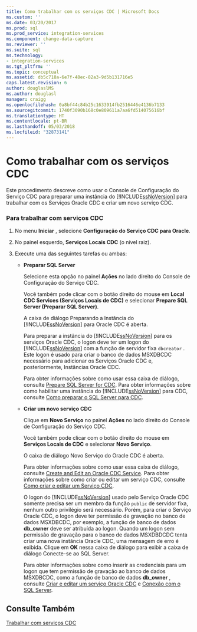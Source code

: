 ```yaml
---
title: Como trabalhar com os serviços CDC | Microsoft Docs
ms.custom: ''
ms.date: 03/20/2017
ms.prod: sql
ms.prod_service: integration-services
ms.component: change-data-capture
ms.reviewer: ''
ms.suite: sql
ms.technology:
- integration-services
ms.tgt_pltfrm: ''
ms.topic: conceptual
ms.assetid: db5c718a-6e7f-48ec-82a3-9d5b131716e5
caps.latest.revision: 6
author: douglaslMS
ms.author: douglasl
manager: craigg
ms.openlocfilehash: 0a8bf44c84b25c1633914fb2516446e4136b7133
ms.sourcegitcommit: 1740f3090b168c0e809611a7aa6fd514075616bf
ms.translationtype: HT
ms.contentlocale: pt-BR
ms.lasthandoff: 05/03/2018
ms.locfileid: "32873141"
---
```

# <a name="how-to-work-with-cdc-services"></a>Como trabalhar com os serviços CDC
  Este procedimento descreve como usar o Console de Configuração do Serviço CDC para preparar uma instância do [!INCLUDE[ssNoVersion](../../includes/ssnoversion-md.md)] para trabalhar com os Serviços Oracle CDC e criar um novo serviço CDC.  
  
### <a name="to-work-with-cdc-services"></a>Para trabalhar com serviços CDC  
  
1.  No menu **Iniciar** , selecione **Configuração do Serviço CDC para Oracle**.  
  
2.  No painel esquerdo, **Serviços Locais CDC** (o nível raiz).  
  
3.  Execute uma das seguintes tarefas ou ambas:  
  
    -   **Preparar SQL Server**  
  
         Selecione esta opção no painel **Ações** no lado direito do Console de Configuração do Serviço CDC.  
  
         Você também pode clicar com o botão direito do mouse em **Local CDC Services (Serviços Locais de CDC)** e selecionar **Prepare SQL Server (Preparar SQL Server)**.  
  
         A caixa de diálogo Preparando a Instância do [!INCLUDE[ssNoVersion](../../includes/ssnoversion-md.md)] para Oracle CDC é aberta.  
  
         Para preparar a instância do [!INCLUDE[ssNoVersion](../../includes/ssnoversion-md.md)] para os serviços Oracle CDC, o logon deve ter um logon do [!INCLUDE[ssNoVersion](../../includes/ssnoversion-md.md)] com a função de servidor fixa `dbcreator` . Este logon é usado para criar o banco de dados MSXDBCDC necessário para adicionar os Serviços Oracle CDC e, posteriormente, Instâncias Oracle CDC.  
  
         Para obter informações sobre como usar essa caixa de diálogo, consulte [Prepare SQL Server for CDC](../../integration-services/change-data-capture/prepare-sql-server-for-cdc.md). Para obter informações sobre como habilitar uma instância do [!INCLUDE[ssNoVersion](../../includes/ssnoversion-md.md)] para CDC, consulte [Como preparar o SQL Server para CDC](../../integration-services/change-data-capture/how-to-prepare-sql-server-for-cdc.md).  
  
    -   **Criar um novo serviço CDC**  
  
         Clique em **Novo Serviço** no painel **Ações** no lado direito do Console de Configuração do Serviço CDC.  
  
         Você também pode clicar com o botão direito do mouse em **Serviços Locais de CDC** e selecionar **Novo Serviço**.  
  
         O caixa de diálogo Novo Serviço do Oracle CDC é aberta.  
  
         Para obter informações sobre como usar essa caixa de diálogo, consulte [Create and Edit an Oracle CDC Service](../../integration-services/change-data-capture/create-and-edit-an-oracle-cdc-service.md). Para obter informações sobre como criar ou editar um serviço CDC, consulte [Como criar e editar um Serviço CDC](../../integration-services/change-data-capture/how-to-create-and-edit-a-cdc-service.md).  
  
         O logon do [!INCLUDE[ssNoVersion](../../includes/ssnoversion-md.md)] usado pelo Serviço Oracle CDC somente precisa ser um membro da função `public` de servidor fixa, nenhum outro privilégio será necessário. Porém, para criar o Serviço Oracle CDC, o logon deve ter permissão de gravação no banco de dados MSXDBCDC, por exemplo, a função de banco de dados **db_owner** deve ser atribuída ao logon. Quando um logon sem permissão de gravação para o banco de dados MSXDBDCDC tenta criar uma nova instância Oracle CDC, uma mensagem de erro é exibida. Clique em **OK** nessa caixa de diálogo para exibir a caixa de diálogo Conecte-se ao SQL Server.  
  
         Para obter informações sobre como inserir as credenciais para um logon que tem permissão de gravação ao banco de dados MSXDBCDC, como a função de banco de dados **db_owner** , consulte [Criar e editar um serviço Oracle CDC](../../integration-services/change-data-capture/create-and-edit-an-oracle-cdc-service.md) e [Conexão com o SQL Server](../../integration-services/change-data-capture/connection-to-sql-server.md).  
  
## <a name="see-also"></a>Consulte Também  
 [Trabalhar com serviços CDC](../../integration-services/change-data-capture/work-with-cdc-services.md)  
  
  
